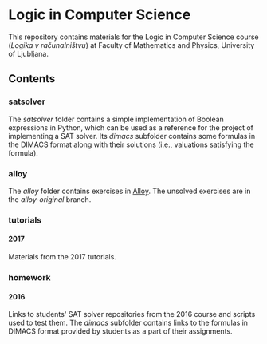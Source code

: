 # Logic in Computer Science

This repository contains materials for the Logic in Computer Science course (*Logika v računalništvu*) at Faculty of Mathematics and Physics, University of Ljubljana.

## Contents

### satsolver

The *satsolver* folder contains a simple implementation of Boolean expressions in Python, which can be used as a reference for the project of implementing a SAT solver.
Its *dimacs* subfolder contains some formulas in the DIMACS format along with their solutions (i.e., valuations satisfying the formula).

### alloy

The *alloy* folder contains exercises in [Alloy](http://alloy.mit.edu/alloy/). The unsolved exercises are in the *alloy-original* branch.

### tutorials

#### 2017

Materials from the 2017 tutorials.

### homework

#### 2016

Links to students' SAT solver repositories from the 2016 course and scripts used to test them.
The *dimacs* subfolder contains links to the formulas in DIMACS format provided by students as a part of their assignments.
